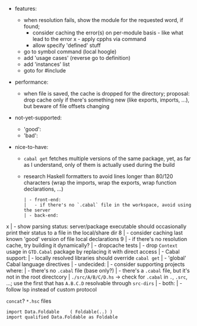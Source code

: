 - features:
  - when resolution fails, show the module for the requested word, if found;
    - consider caching the error(s) on per-module basis - like what lead to the error
x - apply cpphs via command
    - allow specify 'defined' stuff
  - go to symbol command (local hoogle)
  - add 'usage cases' (reverse go to definition)
  - add 'instances' list
  - goto for #include

- performance:
  - when file is saved, the cache is dropped for the directory;
    proposal: drop cache only if there's something new (like exports, imports, ...), but beware of file offsets changing

- not-yet-supported:
  - 'good':
  - 'bad':

- nice-to-have:
  - `cabal get` fetches multiple versions of the same package, yet, as far as I understand, only of them is actually used during the build
  - research Haskell formatters to avoid lines longer than 80/120 characters (wrap the imports, wrap the exports, wrap function declarations, ...)

		| - front-end:
		|   - if there's no `.cabal` file in the workspace, avoid using the server
		| - back-end:
x		|   - show parsing status: server/package executable should occasionally print their status to a file in the local/share dir
8		|   - consider caching last known 'good' version of file local declarations
9   |   - if there's no resolution cache, try building it dynamically?
    |   - dropcache tests
    |   - drop `Context` usage in `GTD.Cabal` package by replacing it with direct access
    |   - Cabal support:
    |     - locally resolved libraries should override `cabal get`
    |     - 'global' Cabal language directives
		| - undecided:
		|   - consider supporting projects where:
		|     - there's no `.cabal` file (base only?)
		|     - there's a `.cabal` file, but it's not in the root directcory
		|       `./src/A/B/C/D.hs` -> check for `.cabal` in `.`, `.src`, ...; use the first that has `A.B.C.D` resolvable through `src-dirs`
  	| - both:
  	|   - follow lsp instead of custom protocol

`concat`?
`*.hsc` files

```
import Data.Foldable    ( Foldable(..) )
import qualified Data.Foldable as Foldable
```